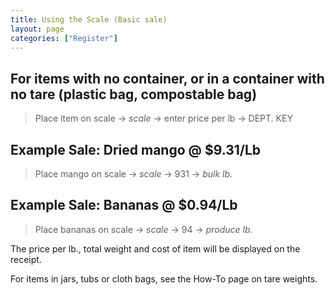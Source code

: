 ```yaml
---
title: Using the Scale (Basic sale)
layout: page
categories: ["Register"]
---
```



## For items with no container, or in a container with no tare (plastic bag, compostable bag)

> Place item on scale → *scale* → enter price per lb → DEPT. KEY

## Example Sale: Dried mango @ $9.31/Lb
> Place mango on scale → *scale* → 931 →  *bulk lb.*

## Example Sale: Bananas @ $0.94/Lb
> Place bananas on scale → *scale* → 94 → *produce lb.*

The price per lb., total weight and cost of item will be displayed on the receipt.

For items in jars, tubs or cloth bags, see the How-To page on tare weights.